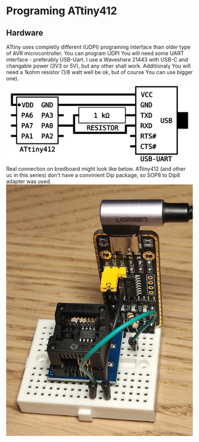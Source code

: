 # Programing ATtiny412
## Hardware
ATtiny uses completly different (UDPI) programing interface than older type of AVR microcontroller. You can program UDPI You will need some UART interface - preferably USB-Uart. I use a Waveshare 21443 with USB-C and changable power (3V3 or 5V), but any other shall work. Additionaly You will need a 1kohm resistor (1/8 watt well be ok, but of course You can use bigger one).
![connection schema](connection.svg "connection schema")  
Real connection on bredboard  might look like below. ATtiny412 (and other uc in this series) don't have a convinient Dip package, so SOP8 to Dip8 adapter was used.  
![connection example](bb.jpg "connection example")
